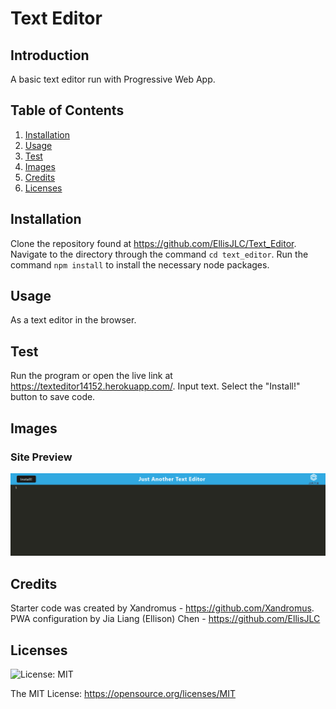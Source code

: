 # Text Editor

## Introduction

A basic text editor run with Progressive Web App.

## Table of Contents 
1. [Installation](#installation)
2. [Usage](#usage)
3. [Test](#test)
4. [Images](#images)
5. [Credits](#credits)
6. [Licenses](#licenses)

## Installation 

Clone the repository found at https://github.com/EllisJLC/Text_Editor. Navigate to the directory through the command `cd text_editor`. Run the command `npm install` to install the necessary node packages.

## Usage

As a text editor in the browser.

## Test

Run the program or open the live link at https://texteditor14152.herokuapp.com/. Input text. Select the "Install!" button to save code.

## Images

### Site Preview

![Website preview](./assets/Preview.png)

## Credits

Starter code was created by Xandromus - https://github.com/Xandromus. PWA configuration by Jia Liang (Ellison) Chen - https://github.com/EllisJLC

## Licenses 
![License: MIT](https://img.shields.io/badge/License-MIT-yellow.svg)

The MIT License: https://opensource.org/licenses/MIT